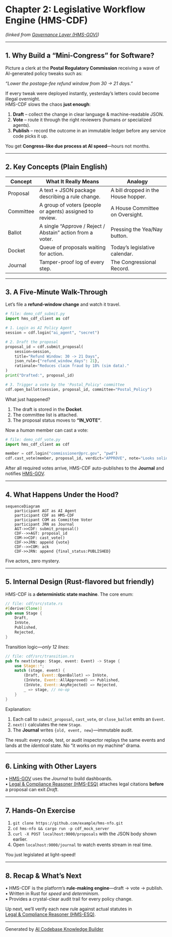 # Chapter 2: Legislative Workflow Engine (HMS-CDF)


*(linked from [Governance Layer (HMS-GOV)](01_governance_layer__hms_gov__.md))*  

---

## 1. Why Build a “Mini-Congress” for Software?

Picture a clerk at the **Postal Regulatory Commission** receiving a wave of AI-generated policy tweaks such as:

*“Lower the postage-fee refund window from 30 → 21 days.”*

If every tweak were deployed instantly, yesterday’s letters could become illegal overnight.  
HMS-CDF slows the chaos **just enough**:

1. **Draft** – collect the change in clear language & machine-readable JSON.  
2. **Vote** – route it through the right reviewers (humans *or* specialized agents).  
3. **Publish** – record the outcome in an immutable ledger before any service code picks it up.

You get **Congress-like due process at AI speed**—hours not months.

---

## 2. Key Concepts (Plain English)

| Concept | What It Really Means | Analogy |
|---------|---------------------|---------|
| Proposal | A text + JSON package describing a rule change. | A bill dropped in the House hopper. |
| Committee | A group of voters (people or agents) assigned to review. | A House Committee on Oversight. |
| Ballot | A single “Approve / Reject / Abstain” action from a voter. | Pressing the Yea/Nay button. |
| Docket | Queue of proposals waiting for action. | Today’s legislative calendar. |
| Journal | Tamper-proof log of every step. | The Congressional Record. |

---

## 3. A Five-Minute Walk-Through

Let’s file a **refund-window change** and watch it travel.

```python
# file: demo_cdf_submit.py
import hms_cdf_client as cdf

# 1. Login as AI Policy Agent
session = cdf.login("ai_agent", "secret")

# 2. Draft the proposal
proposal_id = cdf.submit_proposal(
    session=session,
    title="Refund Window: 30 -> 21 Days",
    json_rule={"refund_window_days": 21},
    rationale="Reduces claim fraud by 18% (sim data)."
)
print("Drafted:", proposal_id)

# 3. Trigger a vote by the 'Postal_Policy' committee
cdf.open_ballot(session, proposal_id, committee="Postal_Policy")
```

What just happened?

1. The draft is stored in the **Docket**.  
2. The committee list is attached.  
3. The proposal status moves to **“IN_VOTE”**.

Now a *human* member can cast a vote:

```python
# file: demo_cdf_vote.py
import hms_cdf_client as cdf

member = cdf.login("commissioner@prc.gov", "pwd")
cdf.cast_vote(member, proposal_id, verdict="APPROVE", note="Looks solid.")
```

After all required votes arrive, HMS-CDF auto-publishes to the **Journal** and notifies [HMS-GOV](01_governance_layer__hms_gov__.md).

---

## 4. What Happens Under the Hood?

```mermaid
sequenceDiagram
    participant AGT as AI Agent
    participant CDF as HMS-CDF
    participant COM as Committee Voter
    participant JRN as Journal
    AGT->>CDF: submit_proposal()
    CDF-->>AGT: proposal_id
    COM->>CDF: cast_vote()
    CDF->>JRN: append {vote}
    CDF-->>COM: ack
    CDF->>JRN: append {final_status:PUBLISHED}
```

Five actors, zero mystery.

---

## 5. Internal Design (Rust-flavored but friendly)

HMS-CDF is a **deterministic state machine**. The core enum:

```rust
// file: cdf/src/state.rs
#[derive(Clone)]
pub enum Stage {
    Draft,
    InVote,
    Published,
    Rejected,
}
```

Transition logic—*only 12 lines*:

```rust
// file: cdf/src/transition.rs
pub fn next(stage: Stage, event: Event) -> Stage {
    use Stage::*;
    match (stage, event) {
        (Draft, Event::OpenBallot) => InVote,
        (InVote, Event::AllApproved) => Published,
        (InVote, Event::AnyRejected) => Rejected,
        _ => stage, // no-op
    }
}
```

Explanation:

1. Each call to `submit_proposal`, `cast_vote`, or `close_ballot` emits an `Event`.  
2. `next()` calculates the new `Stage`.  
3. The **Journal** writes `{old, event, new}`—immutable audit.

The result: every node, test, or audit inspector replays the same events and lands at the *identical* state. No “it works on my machine” drama.

---

## 6. Linking with Other Layers

• [HMS-GOV](01_governance_layer__hms_gov__.md) uses the *Journal* to build dashboards.  
• [Legal & Compliance Reasoner (HMS-ESQ)](03_legal___compliance_reasoner__hms_esq__.md) attaches legal citations **before** a proposal can exit *Draft*.

---

## 7. Hands-On Exercise

1. `git clone https://github.com/example/hms-nfo.git`  
2. `cd hms-nfo && cargo run -p cdf_mock_server`  
3. `curl -X POST localhost:9000/proposals` with the JSON body shown earlier.  
4. Open `localhost:9000/journal` to watch events stream in real time.

You just legislated at light-speed!

---

## 8. Recap & What’s Next

• HMS-CDF is the platform’s **rule-making engine**—draft → vote → publish.  
• Written in Rust for *speed* and *determinism*.  
• Provides a crystal-clear audit trail for every policy change.

Up next, we’ll verify each new rule against actual statutes in  
[Legal & Compliance Reasoner (HMS-ESQ)](03_legal___compliance_reasoner__hms_esq__.md).

---

Generated by [AI Codebase Knowledge Builder](https://github.com/The-Pocket/Tutorial-Codebase-Knowledge)